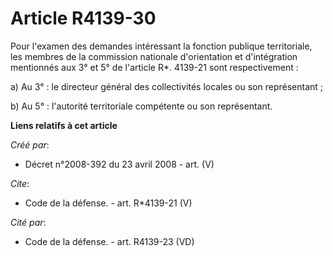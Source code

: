 # Article R4139-30

Pour l'examen des demandes intéressant la fonction publique territoriale, les membres de la commission nationale
d'orientation et d'intégration mentionnés aux 3° et 5° de l'article R*. 4139-21 sont respectivement : 

a) Au 3° : le directeur général des collectivités locales ou son représentant ; 

b) Au 5° : l'autorité territoriale compétente ou son représentant.

**Liens relatifs à cet article**

_Créé par_:

  - Décret n°2008-392 du 23 avril 2008 - art. (V)

_Cite_:

  - Code de la défense. - art. R*4139-21 (V)

_Cité par_:

  - Code de la défense. - art. R4139-23 (VD)
